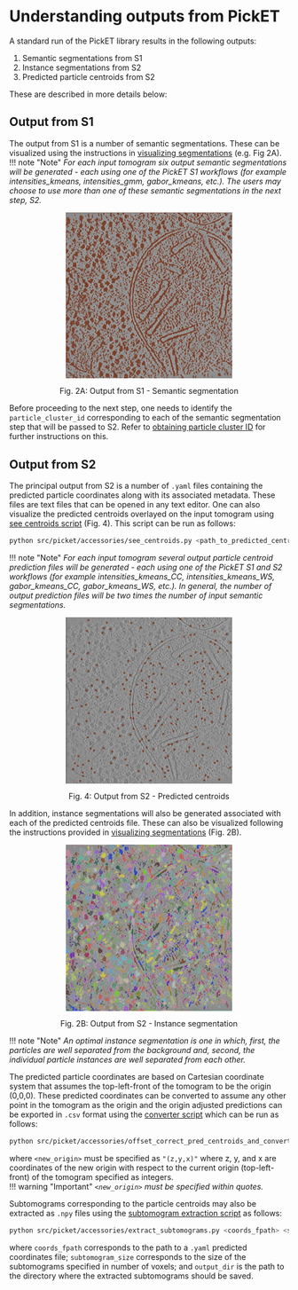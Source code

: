 # Understanding outputs from PickET
A standard run of the PickET library results in the following outputs:  

1. Semantic segmentations from S1  
2. Instance segmentations from S2  
3. Predicted particle centroids from S2  

These are described in more details below:

## Output from S1
The output from S1 is a number of semantic segmentations. These can be visualized using the instructions in [visualizing segmentations](visualizing_segmentations.md) (e.g. Fig 2A). 
!!! note "Note" 
    *For each input tomogram six output semantic segmentations will be generated - each using one of the PickET S1 workflows (for example intensities_kmeans, intensities_gmm, gabor_kmeans, etc.). The users may choose to use more than one of these semantic segmentations in the next step, S2.*

<div align="center">
    <img src="images/semantic_segmentation.png" alt="Fig. 2A: Output from S1 - Semantic segmentation" width="300" align="center">
    <p align="center"><span class="caption">Fig. 2A: Output from S1 - Semantic segmentation </span></p>
</div>

Before proceeding to the next step, one needs to identify the `particle_cluster_id` corresponding to each of the semantic segmentation step that will be passed to S2. Refer to [obtaining particle cluster ID](obtaining_particle_cluster_id.md) for further instructions on this.

## Output from S2
The principal output from S2 is a number of `.yaml` files containing the predicted particle coordinates along with its associated metadata. These files are text files that can be opened in any text editor. One can also visualize the predicted centroids overlayed on the input tomogram using [see centroids script](https://github.com/isblab/pickET/blob/main/accessories/see_centroids.py) (Fig. 4). This script can be run as follows:
```bash
python src/picket/accessories/see_centroids.py <path_to_predicted_centroids>
```

!!! note "Note"
    *For each input tomogram several output particle centroid prediction files will be generated - each using one of the PickET S1 and S2 workflows (for example intensities_kmeans_CC, intensities_kmeans_WS, gabor_kmeans_CC, gabor_kmeans_WS, etc.). In general, the number of output prediction files will be two times the number of input semantic segmentations.*


<div align="center">
    <img src="images/predicted_centroids.png" alt="Fig. 4: Output from S2 - Predicted centroids" width="300" align="center">
    <p align="center"><span class="caption">Fig. 4: Output from S2 - Predicted centroids</span></p>
</div>

In addition, instance segmentations will also be generated associated with each of the predicted centroids file. These can also be visualized following the instructions provided in [visualizing segmentations](visualizing_segmentations.md) (Fig. 2B).

<div align="center">
    <img src="images/instance_segmentation.png" alt="Fig. 2B: Output from S2 - Instance segmentation" width="300" align="center">
    <p align="center"><span class="caption">Fig. 2B: Output from S2 - Instance segmentation</span></p>
</div>

!!! note "Note"
    *An optimal instance segmentation is one in which, first, the particles are well separated from the background and, second, the individual particle instances are well separated from each other.*

The predicted particle coordinates are based on Cartesian coordinate system that assumes the top-left-front of the tomogram to be the origin (0,0,0). These predicted coordinates can be converted to assume any other point in the tomogram as the origin and the origin adjusted predictions can be exported in `.csv` format using the [converter script](https://github.com/isblab/pickET/blob/main/accessories/offset_correct_pred_centroids_and_convert_to_csv.py) which can be run as follows:
```bash
python src/picket/accessories/offset_correct_pred_centroids_and_convert_to_csv.py -i <input_fname> -o <output_dir> -n "<new_origin>"
```

where `<new_origin>` must be specified as `"(z,y,x)"` where z, y, and x are coordinates of the new origin with respect to the current origin (top-left-front) of the tomogram specified as integers.  
!!! warning "Important"
    *`<new_origin>` must be specified within quotes.*

Subtomograms corresponding to the particle centroids may also be extracted as `.npy` files using the [subtomogram extraction script](https://github.com/isblab/pickET/blob/main/accessories/extract_subtomograms.py) as follows:
```bash
python src/picket/accessories/extract_subtomograms.py <coords_fpath> <subtomogram_size> <output_dir>
```
where `coords_fpath` corresponds to the path to a `.yaml` predicted coordinates file; `subtomogram_size` corresponds to the size of the subtomograms specified in number of voxels; and `output_dir` is the path to the directory where the extracted subtomograms should be saved.
